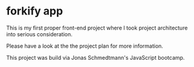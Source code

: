 # forkify app

This is my first proper front-end project where I took project architecture into serious consideration.

Please have a look at the the project plan for more information.

This project was build via Jonas Schmedtmann's JavaScript bootcamp.
